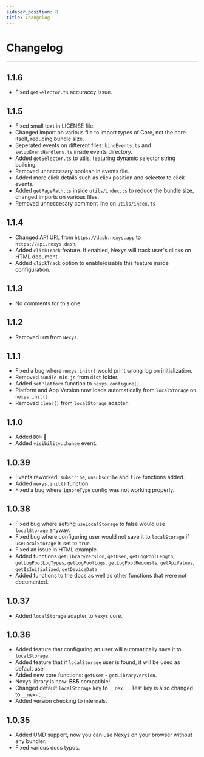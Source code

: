 ```yaml
---
sidebar_position: 8
title: Changelog
---
```


# Changelog

---

## 1.1.6

- Fixed `getSelector.ts` accuraccy issue.

## 1.1.5

- Fixed small text in LICENSE file.
- Changed import on various file to import types of Core, not the core itself, reducing bundle size.
- Seperated events on different files: `bindEvents.ts` and `setupEventHandlers.ts` inside events directory.
- Added `getSelector.ts` to utils, featuring dynamic selector string building.
- Removed unneccesary boolean in events file.
- Added more click details such as click position and selector to click events.
- Added `getPagePath.ts` inside `utils/index.ts` to reduce the bundle size, changed imports on various files.
- Removed unneccesary comment line on `utils/index.ts`

## 1.1.4

- Changed API URL from `https://dash.nexys.app` to `https://api.nexys.dash`.
- Added `clickTrack` feature. If enabled, Nexys will track user's clicks on HTML document.
- Added `clickTrack` option to enable/disable this feature inside configuration.

## 1.1.3

- No comments for this one.

## 1.1.2

- Removed `DOM` from `Nexys`.

## 1.1.1

- Fixed a bug where `nexys.init()` would print wrong log on initialization.
- Removed `bundle.min.js` from `dist` folder.
- Added `setPlatform` function to `nexys.configure()`.
- Platform and App Version now loads automatically from `localStorage` on `nexys.init()`.
- Removed `clear()` from `localStorage` adapter.

## 1.1.0

- Added `DOM` 🚀
- Added `visibility.change` event.

## 1.0.39

- Events reworked: `subscribe`, `unsubscribe` and `fire` functions added.
- Added `nexys.init()` function.
- Fixed a bug where `ignoreType` config was not working properly.

## 1.0.38

- Fixed bug where setting `useLocalStorage` to false would use `localStorage` anyway.
- Fixed bug where configuring user would not save it to `localStorage` if `useLocalStorage` is set to `true`.
- Fixed an issue in HTML example.
- Added functions `getLibraryVersion`, `getUser`, `getLogPoolLength`, `getLogPoolLogTypes`, `getLogPoolLogs`, `getLogPoolRequests`, `getApiValues`, `getIsInitialized`, `getDeviceData`
- Added functions to the docs as well as other functions that were not documented.

## 1.0.37

- Added `localStorage` adapter to `Nexys` core.

## 1.0.36

- Added feature that configuring an user will automatically save it to `localStorage`.
- Added feature that if `localStorage` user is found, it will be used as default user.
- Added new core functions: `getUser` - `getLibraryVersion`.
- Nexys library is now: **ES5** compatible!
- Changed default `localStorage` key to `__nex__`. Test key is also changed to `__nex-t__`
- Added version checking to internals.

## 1.0.35

- Added UMD support, now you can use Nexys on your browser without any bundler.
- Fixed various docs typos.